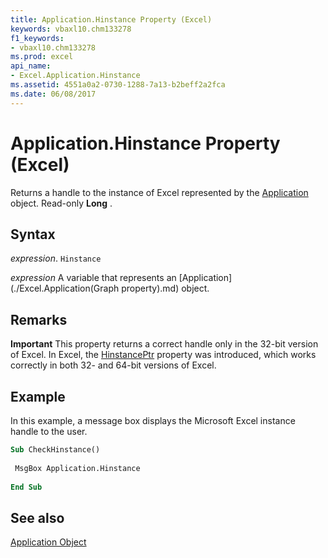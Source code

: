 ```yaml
---
title: Application.Hinstance Property (Excel)
keywords: vbaxl10.chm133278
f1_keywords:
- vbaxl10.chm133278
ms.prod: excel
api_name:
- Excel.Application.Hinstance
ms.assetid: 4551a0a2-0730-1288-7a13-b2beff2a2fca
ms.date: 06/08/2017
---
```



# Application.Hinstance Property (Excel)

Returns a handle to the instance of Excel represented by the [Application](Excel.Application(objec).md) object. Read-only **Long** .


## Syntax

 _expression_. `Hinstance`

 _expression_ A variable that represents an [Application](./Excel.Application(Graph property).md) object.


## Remarks


 **Important**  This property returns a correct handle only in the 32-bit version of Excel. In Excel, the [HinstancePtr](Excel.Application.HinstancePtr.md) property was introduced, which works correctly in both 32- and 64-bit versions of Excel.


## Example

In this example, a message box displays the Microsoft Excel instance handle to the user.


```vb
Sub CheckHinstance() 
 
 MsgBox Application.Hinstance 
 
End Sub
```


## See also


[Application Object](Excel.Application(objec).md)

